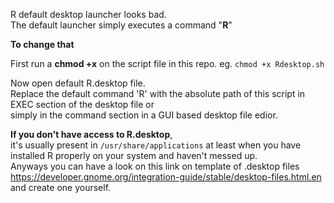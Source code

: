 R default desktop launcher looks bad.\
The default launcher simply executes a command "**R**"

**To change that**

First run a **chmod +x** on the script file in this repo. eg. `chmod +x Rdesktop.sh` 

Now open default R.desktop file. \
Replace the default command 'R' with the absolute path of this script in EXEC section of the desktop file or\
simply in the command section in a GUI based desktop file edior.

**If you don't have access to R.desktop**, \
it's usually present in `/usr/share/applications` at least when you have \
installed R properly on your system and haven't messed up. \
Anyways you can have a look on this link on template of .desktop files\
https://developer.gnome.org/integration-guide/stable/desktop-files.html.en \
and create one yourself.
